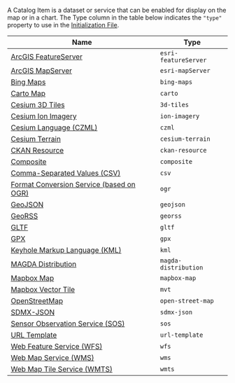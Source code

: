 A Catalog Item is a dataset or service that can be enabled for display on the map or in a chart.  The Type column in the table below indicates the `"type"` property to use in the [Initialization File](../customizing/initialization-files.md).

| Name | Type |
|------|------|
| [ArcGIS FeatureServer](catalog-type-details/esri-featureServer.md) | `esri-featureServer` |
| [ArcGIS MapServer](catalog-type-details/esri-mapServer.md) | `esri-mapServer` |
| [Bing Maps](catalog-type-details/bing-maps.md) | `bing-maps` |
| [Carto Map](catalog-type-details/carto.md) | `carto` |
| [Cesium 3D Tiles](catalog-type-details/3d-tiles.md) | `3d-tiles` |
| [Cesium Ion Imagery](catalog-type-details/ion-imagery.md) | `ion-imagery` |
| [Cesium Language (CZML)](catalog-type-details/czml.md) | `czml` |
| [Cesium Terrain](catalog-type-details/cesium-terrain.md) | `cesium-terrain` |
| [CKAN Resource](catalog-type-details/ckan-resource.md) | `ckan-resource` |
| [Composite](catalog-type-details/composite.md) | `composite` |
| [Comma-Separated Values (CSV)](catalog-type-details/csv.md) | `csv` |
| [Format Conversion Service (based on OGR)](catalog-type-details/ogr.md) | `ogr` |
| [GeoJSON](catalog-type-details/geojson.md) | `geojson` |
| [GeoRSS](connecting-to-data/catalog-type-details/georss.md) | `georss` |
| [GLTF](connecting-to-data/catalog-type-details/gltf.md) | `gltf` |
| [GPX](catalog-type-details/gpx.md) | `gpx` |
| [Keyhole Markup Language (KML)](catalog-type-details/kml.md) | `kml` |
| [MAGDA Distribution](catalog-type-details/magda-distribution.md) | `magda-distribution` |
| [Mapbox Map](catalog-type-details/mapbox-map.md) | `mapbox-map` |
| [Mapbox Vector Tile](catalog-type-details/mvt.md) | `mvt` |
| [OpenStreetMap](catalog-type-details/open-street-map.md) | `open-street-map` |
| [SDMX-JSON](catalog-type-details/sdmx-json.md) | `sdmx-json` |
| [Sensor Observation Service (SOS)](catalog-type-details/sos.md) | `sos` |
| [URL Template](catalog-type-details/url-template.md) | `url-template` |
| [Web Feature Service (WFS)](catalog-type-details/wfs.md) | `wfs` |
| [Web Map Service (WMS)](catalog-type-details/wms.md) | `wms` |
| [Web Map Tile Service (WMTS)](catalog-type-details/wmts.md) | `wmts` |
